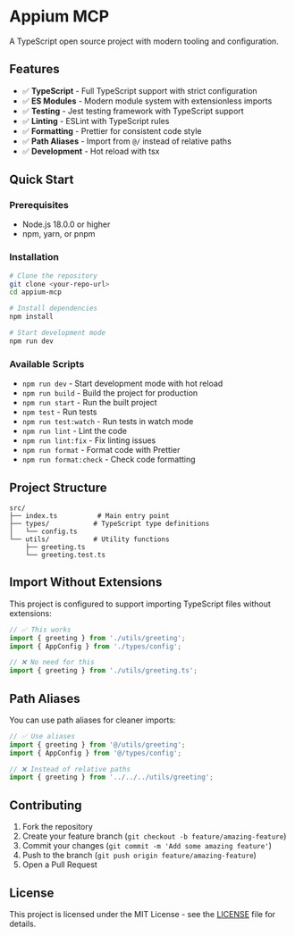 # Appium MCP

A TypeScript open source project with modern tooling and configuration.

## Features

- ✅ **TypeScript** - Full TypeScript support with strict configuration
- ✅ **ES Modules** - Modern module system with extensionless imports
- ✅ **Testing** - Jest testing framework with TypeScript support
- ✅ **Linting** - ESLint with TypeScript rules
- ✅ **Formatting** - Prettier for consistent code style
- ✅ **Path Aliases** - Import from `@/` instead of relative paths
- ✅ **Development** - Hot reload with tsx

## Quick Start

### Prerequisites

- Node.js 18.0.0 or higher
- npm, yarn, or pnpm

### Installation

```bash
# Clone the repository
git clone <your-repo-url>
cd appium-mcp

# Install dependencies
npm install

# Start development mode
npm run dev
```

### Available Scripts

- `npm run dev` - Start development mode with hot reload
- `npm run build` - Build the project for production
- `npm run start` - Run the built project
- `npm test` - Run tests
- `npm run test:watch` - Run tests in watch mode
- `npm run lint` - Lint the code
- `npm run lint:fix` - Fix linting issues
- `npm run format` - Format code with Prettier
- `npm run format:check` - Check code formatting

## Project Structure

```
src/
├── index.ts          # Main entry point
├── types/           # TypeScript type definitions
│   └── config.ts
└── utils/           # Utility functions
    ├── greeting.ts
    └── greeting.test.ts
```

## Import Without Extensions

This project is configured to support importing TypeScript files without extensions:

```typescript
// ✅ This works
import { greeting } from './utils/greeting';
import { AppConfig } from './types/config';

// ❌ No need for this
import { greeting } from './utils/greeting.ts';
```

## Path Aliases

You can use path aliases for cleaner imports:

```typescript
// ✅ Use aliases
import { greeting } from '@/utils/greeting';
import { AppConfig } from '@/types/config';

// ❌ Instead of relative paths
import { greeting } from '../../../utils/greeting';
```

## Contributing

1. Fork the repository
2. Create your feature branch (`git checkout -b feature/amazing-feature`)
3. Commit your changes (`git commit -m 'Add some amazing feature'`)
4. Push to the branch (`git push origin feature/amazing-feature`)
5. Open a Pull Request

## License

This project is licensed under the MIT License - see the [LICENSE](LICENSE) file for details.